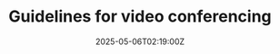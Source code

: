---
title: Guidelines for video conferencing
linkTitle: Guidelines for video conferencing
date: '2025-05-06T02:19:00Z'
weight: 1
description: To ensure effective video conferencing, test equipment, choose a quiet
  location, dress appropriately, and prepare materials. Mute when not speaking, stay
  engaged, and use screen sharing responsibly. Protect meetings with passwords and
  summarize key points afterward.
draft: false
ref: guidelines-for-video-conferencing
---